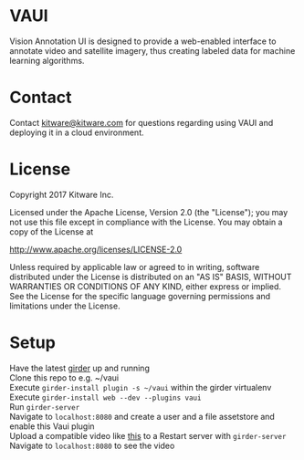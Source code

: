 # VAUI

Vision Annotation UI is designed to provide a web-enabled interface to annotate video and satellite imagery, thus creating labeled data for machine learning algorithms. 
 
# Contact

Contact kitware@kitware.com for questions regarding using VAUI and deploying it in a cloud environment.

# License

Copyright 2017 Kitware Inc.

Licensed under the Apache License, Version 2.0 (the "License"); you may not use this file except in compliance with the License. You may obtain a copy of the License at

http://www.apache.org/licenses/LICENSE-2.0

Unless required by applicable law or agreed to in writing, software distributed under the License is distributed on an "AS IS" BASIS, WITHOUT WARRANTIES OR CONDITIONS OF ANY KIND, either express or implied. See the License for the specific language governing permissions and limitations under the License.

# Setup
Have the latest [girder](http://girder.readthedocs.io/en/latest/installation.html#install-from-git-repository) up and running  
Clone this repo to e.g. ~/vaui  
Execute `girder-install plugin -s ~/vaui` within the girder virtualenv  
Execute `girder-install web --dev --plugins vaui`  
Run `girder-server`  
Navigate to `localhost:8080` and create a user and a file assetstore and enable this Vaui plugin  
Upload a compatible video like [this](https://www.w3schools.com/html/mov_bbb.mp4) to a Restart server with `girder-server`  
Navigate to `localhost:8080` to see the video  
